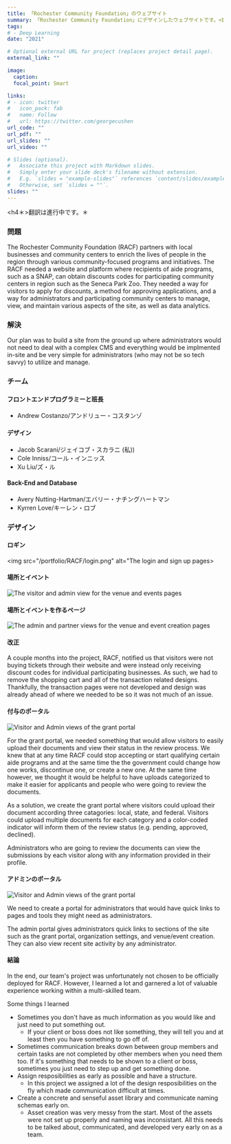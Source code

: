 ```yaml
---
title: 「Rochester Community Foundation」のウェブサイト
summary: 「Rochester Community Foundation」にデザインしたウェブサイトです。<br><br>
tags:
# - Deep Learning
date: "2021"

# Optional external URL for project (replaces project detail page).
external_link: ""

image:
  caption: 
  focal_point: Smart

links:
# - icon: twitter
#   icon_pack: fab
#   name: Follow
#   url: https://twitter.com/georgecushen
url_code: ""
url_pdf: ""
url_slides: ""
url_video: ""

# Slides (optional).
#   Associate this project with Markdown slides.
#   Simply enter your slide deck's filename without extension.
#   E.g. `slides = "example-slides"` references `content/slides/example-slides.md`.
#   Otherwise, set `slides = ""`.
slides: ""
---
```


<h4＊>翻訳は進行中です。＊<h4>

<h3>問題</h3>

The Rochester Community Foundation (RACF) partners with local businesses and community centers to enrich the lives of people in the region through various community-focused programs and initiatives. The RACF needed a website and platform where recipients of aide programs, such as a SNAP, can obtain discounts codes for participating community centers in region such as the Seneca Park Zoo. They needed a way for visitors to apply for discounts, a method for approving applications, and a way for administrators and participating community centers to manage, view, and maintain various aspects of the site, as well as data analytics.

<h3>解決</h3>

Our plan was to build a site from the ground up where administrators would not need to deal with a complex CMS and everything would be implmented in-site and be very simple for administrators (who may not be so tech savvy) to utilize and manage.

<h3>チーム</h3>

<h4>フロントエンドプログラミーと班長</h4>

  - Andrew Costanzo/アンドリュー・コスタンゾ

<h4>デザイン</h4>

  - Jacob Scarani/ジェイコブ・スカラニ (私))
  - Cole Inniss/コール・インニッス
  - Xu Liu/ズ・ル

<h4>Back-End and Database</h4>

  - Avery Nutting-Hartman/エバリー・ナチングハートマン
  - Kyrren Love/キーレン・ロブ

<h3>デザイン</h3>

<h4>ロギン</h4>

<img src="/portfolio/RACF/login.png" alt="The login and sign up pages>

<h4>場所とイベント</h4>

<img src="/portfolio/RACF/event-venue.png" alt="The visitor and admin view for the venue and events pages">

<h4>場所とイベントを作るページ</h4>

<img src="/portfolio/RACF/create.png" alt="The admin and partner views for the venue and event creation pages">

<h4>改正</h4>

A couple months into the project, RACF, notified us that visitors were not buying tickets through their website and were instead only receiving discount codes for individual participating businesses. As such, we had to remove the shopping cart and all of the transaction related designs. Thankfully, the transaction pages were not developed and design was already ahead of where we needed to be so it was not much of an issue.

<h4>付与のポータル</h4>

<img src="/portfolio/RACF/grant.png" alt="Visitor and Admin views of the grant portal">

For the grant portal, we needed something that would allow visitors to easily upload their documents and view their status in the review process. We knew that at any time RACF could stop accepting or start qualifying certain aide programs and at the same time the the government could change how one works, discontinue one, or create a new one. At the same time however, we thought it would be helpful to have uploads categorized to make it easier for applicants and people who were going to review the documents.

As a solution, we create the grant portal where visitors could upload their document according three catagories: local, state, and federal. Visitors could upload multiple documents for each category and a color-coded indicator will inform them of the review status (e.g. pending, approved, declined).

Administrators who are going to review the documents can view the submissions by each visitor along with any information provided in their profile.

<h4> アドミンのポータル</h4>

<img src="/portfolio/RACF/admin.png" alt="Visitor and Admin views of the grant portal">

We need to create a portal for administrators that would have quick links to pages and tools they might need as administrators.

The admin portal gives administrators quick links to sections of the site such as the grant portal, organization settings, and venue/event creation. They can also view recent site activity by any administrator.

<h4>結論</h4>

In the end, our team's project was unfortunately not chosen to be officially deployed for RACF. However, I learned a lot and garnered a lot of valuable experience working within a multi-skilled team. 

Some things I learned
- Sometimes you don't have as much information as you would like and just need to put something out. 
  - If your client or boss does not like something, they will tell you and at least then you have something to go off of.
- Sometimes communication breaks down between group members and certain tasks are not completed by other members when you need them too. If it's something that needs to be shown to a client or boss, sometimes you just need to step up and get something done.
- Assign resposibilities as early as possible and have a structure. 
  - In this project we assigned a lot of the design resposibilities on the fly which made communication difficult at times.
- Create a concrete and senseful asset library and communicate naming schemas early on. 
  - Asset creation was very messy from the start. Most of the assets were not set up properly and naming was inconsistant. All this needs to be talked about, communicated, and developed very early on as a team.